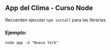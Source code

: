 ## App del Clima - Curso Node

Recuerden ejecutar ```npm install``` para las librerias

### Ejemplo: 
``` node app -d "Nueva York" ```
